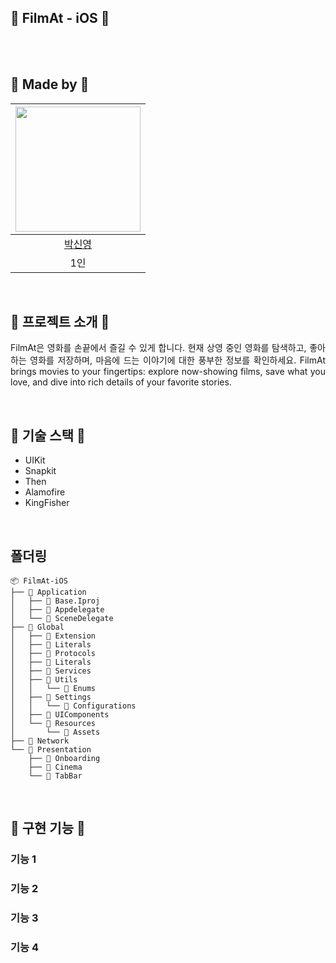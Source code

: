 ## 🎥 FilmAt - iOS 🎥

<p align="center">
  <br>
<!--   KREAM 대문 사진 -->
  <br>
</p>

## 🎥 Made by 🎥

<div align=center>
  
| <img width="200px" src="https://avatars.githubusercontent.com/u/114901417?v=4"/> |
|:-----:|
|[박신영](https://github.com/ParkSY0919)|
| 1인 |

</div>
<br>

## 🎥 프로젝트 소개 🎥

<p align="justify">
FilmAt은 영화를 손끝에서 즐길 수 있게 합니다. 현재 상영 중인 영화를 탐색하고, 좋아하는 영화를 저장하며, 마음에 드는 이야기에 대한 풍부한 정보를 확인하세요.
FilmAt brings movies to your fingertips: explore now-showing films, save what you love, and dive into rich details of your favorite stories.
</p>
<br>

## 🎥 기술 스택 🎥

- UIKit
- Snapkit
- Then
- Alamofire
- KingFisher

<br>

## 폴더링

```
📦 FilmAt-iOS
├── 📂 Application
│   ├── 📂 Base.Iproj
│   ├── 📜 Appdelegate
│   └── 📜 SceneDelegate
├── 📂 Global
│   ├── 📂 Extension
│   ├── 📂 Literals
│   ├── 📂 Protocols
│   ├── 📂 Literals
│   ├── 📂 Services
│   ├── 📂 Utils
│   │   └── 📂 Enums
│   ├── 📂 Settings
│   │   └── 📂 Configurations
│   ├── 📂 UIComponents
│   └── 📂 Resources
│       └── 📂 Assets
├── 📂 Network
└── 📂 Presentation
    ├── 📂 Onboarding
    ├── 📂 Cinema
    └── 📂 TabBar 
```

<br>

## 🍰 구현 기능 🍰

### 기능 1

### 기능 2

### 기능 3

### 기능 4

<br>

